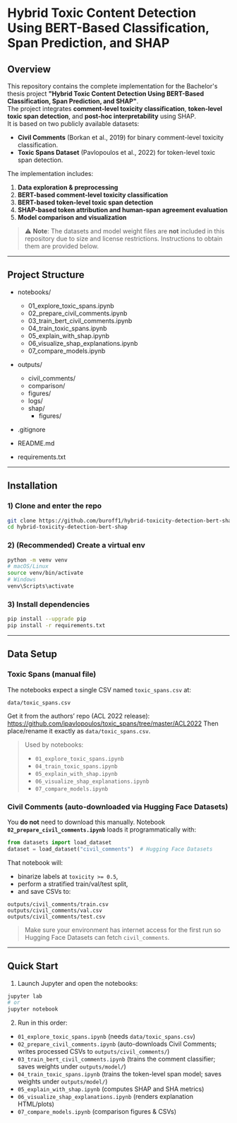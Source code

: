 # Hybrid Toxic Content Detection Using BERT-Based Classification, Span Prediction, and SHAP

## Overview
This repository contains the complete implementation for the Bachelor's thesis project **"Hybrid Toxic Content Detection Using BERT-Based Classification, Span Prediction, and SHAP"**.  
The project integrates **comment-level toxicity classification**, **token-level toxic span detection**, and **post-hoc interpretability** using SHAP.  
It is based on two publicly available datasets:
- **Civil Comments** (Borkan et al., 2019) for binary comment-level toxicity classification.
- **Toxic Spans Dataset** (Pavlopoulos et al., 2022) for token-level toxic span detection.

The implementation includes:
1. **Data exploration & preprocessing**  
2. **BERT-based comment-level toxicity classification**  
3. **BERT-based token-level toxic span detection**  
4. **SHAP-based token attribution and human-span agreement evaluation**  
5. **Model comparison and visualization**

> ⚠ **Note**: The datasets and model weight files are **not** included in this repository due to size and license restrictions. Instructions to obtain them are provided below.

---

## Project Structure

- notebooks/
  - 01_explore_toxic_spans.ipynb
  - 02_prepare_civil_comments.ipynb
  - 03_train_bert_civil_comments.ipynb
  - 04_train_toxic_spans.ipynb
  - 05_explain_with_shap.ipynb
  - 06_visualize_shap_explanations.ipynb
  - 07_compare_models.ipynb

- outputs/
  - civil_comments/
  - comparison/
  - figures/
  - logs/
  - shap/
    - figures/

- .gitignore
- README.md
- requirements.txt
---

## Installation

### 1) Clone and enter the repo
```bash
git clone https://github.com/buroff1/hybrid-toxicity-detection-bert-shap.git
cd hybrid-toxicity-detection-bert-shap
```

### 2) (Recommended) Create a virtual env
```bash
python -m venv venv
# macOS/Linux
source venv/bin/activate
# Windows
venv\Scripts\activate
```

### 3) Install dependencies
```bash
pip install --upgrade pip
pip install -r requirements.txt
```

---

## Data Setup

### Toxic Spans (manual file)
The notebooks expect a single CSV named `toxic_spans.csv` at:
```
data/toxic_spans.csv
```
Get it from the authors’ repo (ACL 2022 release): https://github.com/ipavlopoulos/toxic_spans/tree/master/ACL2022 
Then place/rename it exactly as `data/toxic_spans.csv`.

> Used by notebooks:
> - `01_explore_toxic_spans.ipynb`
> - `04_train_toxic_spans.ipynb`
> - `05_explain_with_shap.ipynb`
> - `06_visualize_shap_explanations.ipynb`
> - `07_compare_models.ipynb`

### Civil Comments (auto-downloaded via Hugging Face Datasets)
You **do not** need to download this manually. Notebook **`02_prepare_civil_comments.ipynb`** loads it programmatically with:
```python
from datasets import load_dataset
dataset = load_dataset("civil_comments")  # Hugging Face Datasets
```
That notebook will:
- binarize labels at `toxicity >= 0.5`,
- perform a stratified train/val/test split,
- and save CSVs to:
```
outputs/civil_comments/train.csv
outputs/civil_comments/val.csv
outputs/civil_comments/test.csv
```

> Make sure your environment has internet access for the first run so Hugging Face Datasets can fetch `civil_comments`.

---

## Quick Start

1) Launch Jupyter and open the notebooks:
```bash
jupyter lab
# or
jupyter notebook
```

2) Run in this order:
- `01_explore_toxic_spans.ipynb` (needs `data/toxic_spans.csv`)
- `02_prepare_civil_comments.ipynb` (auto-downloads Civil Comments; writes processed CSVs to `outputs/civil_comments/`)
- `03_train_bert_civil_comments.ipynb` (trains the comment classifier; saves weights under `outputs/model/`)
- `04_train_toxic_spans.ipynb` (trains the token-level span model; saves weights under `outputs/model/`)
- `05_explain_with_shap.ipynb` (computes SHAP and SHA metrics)
- `06_visualize_shap_explanations.ipynb` (renders explanation HTML/plots)
- `07_compare_models.ipynb` (comparison figures & CSVs)

